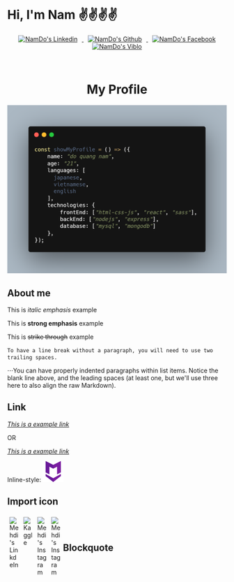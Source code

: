 # Hi, I'm Nam ✌✌✌✌

<div align="center">
<a href="https://github.com/namdo1012">
  <img alt="NamDo's Linkedin" width="35px" src="https://upload.wikimedia.org/wikipedia/commons/thumb/e/e9/Linkedin_icon.svg/768px-Linkedin_icon.svg.png" style="padding-left: 10px; padding-right: 10px"/>
</a>
<a href="https://github.com/namdo1012">
  <img alt="NamDo's Github" width="35px" src="https://encrypted-tbn0.gstatic.com/images?q=tbn%3AANd9GcQhLNmJkx-TnTTYZISbV7dZCMAxCPO_7fZEiA&usqp=CAU" style="padding-left: 10px; padding-right: 10px" />
</a>
<a href="https://www.facebook.com/namdo1012">
  <img alt="NamDo's Facebook" width="35px" src="https://image.flaticon.com/icons/png/512/124/124010.png" style="padding-left: 10px; padding-right: 10px"/>
</a>
<a href="https://medium.com/@ashwanisng">
  <img alt="NamDo's Viblo" width="35px" src="https://image.winudf.com/v2/image1/Y29tLmZyYW1naWEudmlibG8uYW5kcm9pZC5wcm9kX2ljb25fMTU1NDM1NDAxNF8wMjI/icon.png?w=170&fakeurl=1" style="padding-left: 10px; padding-right: 10px"/>
</a>
</div>

</br>
</br>

<h1 align="center"> My Profile</h1>

![alt text](https://github.com/namdo1012/namdo1012/blob/master/my-profile-img-x2.png "My profile")

## **About me**

This is _italic emphasis_ example

This is **strong emphasis** example

This is ~~strike through~~ example

    To have a line break without a paragraph, you will need to use two trailing spaces.

⋅⋅⋅You can have properly indented paragraphs within list items. Notice the blank line above, and the leading spaces (at least one, but we'll use three here to also align the raw Markdown).

## **Link**

[_This is a example link_](https://github.com/namdo1012 "My Github")

OR

[_This is a example link_][my github]

[my github]: https://github.com/namdo1012

Inline-style:
![alt text](https://github.com/adam-p/markdown-here/raw/master/src/common/images/icon48.png "Logo Title Text 1")

## **Import icon**

<a href="https://www.linkedin.com/in/mehdimabrouki/">
  <img align="left" alt="Mehdi's LinkdeIn" width="22px" style="padding:5px" src="https://cdn.jsdelivr.net/npm/simple-icons@v3/icons/linkedin.svg" />
</a>
<a href="https://www.kaggle.com/mehdimabrouki">
  <img align="left" alt="Kaggle" width="22px" style="padding:5px" src="https://cdn.jsdelivr.net/npm/simple-icons@3.1.0/icons/kaggle.svg" />
</a>
<a href="https://www.instagram.com/mabroukimehdi/">
  <img align="left" alt="Mehdi's Instagram" width="22px" style="padding:5px" src="https://cdn.jsdelivr.net/npm/simple-icons@v3/icons/instagram.svg" />
</a>
<a href="https://www.facebook.com/mehdi.mabrouki1">
  <img align="left" alt="Mehdi's Instagram" width="22px" style="padding:5px" src="https://cdn.jsdelivr.net/npm/simple-icons@v3/icons/facebook.svg" />
</a>

</br>
</br>

## **Blockquote**
